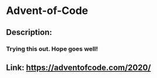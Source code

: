 # Advent-of-Code

## Description:

### Trying this out. Hope goes well!

## Link: https://adventofcode.com/2020/
